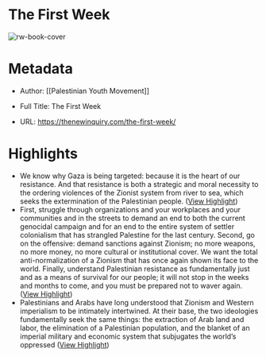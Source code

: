 # The First Week

![rw-book-cover](https://thenewinquiry.com/app/uploads/2023/10/Screenshot-2023-10-14-at-6.40.27-PM.png)

# Metadata
- Author: [[Palestinian Youth Movement]]
- Full Title: The First Week

- URL: https://thenewinquiry.com/the-first-week/

# Highlights
- We know why Gaza is being targeted: because it is the heart of our resistance. And that resistance is both a strategic and moral necessity to the ordering violences of the Zionist system from river to sea, which seeks the extermination of the Palestinian people. ([View Highlight](https://read.readwise.io/read/01hdf7rmn010kn2kmv6btshpbe))
- First, struggle through organizations and your workplaces and your communities and in the streets to demand an end to both the current genocidal campaign and for an end to the entire system of settler colonialism that has strangled Palestine for the last century. Second, go on the offensive: demand sanctions against Zionism; no more weapons, no more money, no more cultural or institutional cover. We want the total anti-normalization of a Zionism that has once again shown its face to the world. Finally, understand Palestinian resistance as fundamentally just and as a means of survival for our people; it will not stop in the weeks and months to come, and you must be prepared not to waver again. ([View Highlight](https://read.readwise.io/read/01hdf7sgwt9cr0fekpzxhkbjfd))
- Palestinians and Arabs have long understood that Zionism and Western imperialism to be intimately intertwined. At their base, the two ideologies fundamentally seek the same things: the extraction of Arab land and labor, the elimination of a Palestinian population, and the blanket of an imperial military and economic system that subjugates the world’s oppressed ([View Highlight](https://read.readwise.io/read/01hdf7w072zm05k5g7bj38pzmk))
